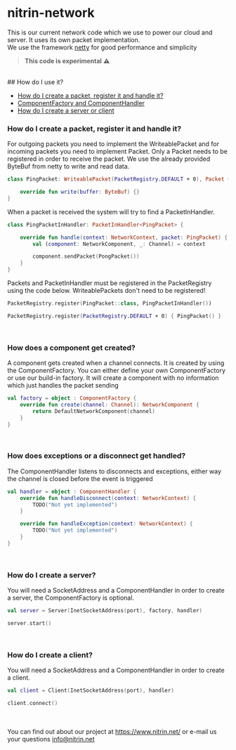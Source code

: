 # nitrin-network

This is our current network code which we use to power our cloud and server. It uses its own packet implementation.<br>
We use the framework <a href="https://github.com/netty/netty">netty</a> for good performance and simplicity

> **This code is experimental** ⚠️

<br>
## How do I use it?

- [How do I create a packet, register it and handle it?](#packet)
- [ComponentFactory and ComponentHandler](#factory-handler)
- [How do I create a server or client](#server-client)


### <a id="packet">How do I create a packet, register it and handle it?</a>

For outgoing packets you need to implement the WriteablePacket and for incoming packets you need to implement Packet. Only a Packet needs to be registered in order to receive the packet.
We use the already provided ByteBuf from netty to write and read data.

```kotlin
class PingPacket: WriteablePacket(PacketRegistry.DEFAULT + 0), Packet {

    override fun write(buffer: ByteBuf) {}
}
```

When a packet is received the system will try to find a PacketInHandler.

```kotlin
class PingPacketInHandler: PacketInHandler<PingPacket> {

    override fun handle(context: NetworkContext, packet: PingPacket) {
        val (component: NetworkComponent, _: Channel) = context

        component.sendPacket(PongPacket())
    }
}
```

Packets and PacketInHandler must be registered in the PacketRegistry using the code below. WriteablePackets don't need to be registered!

```kotlin
PacketRegistry.register(PingPacket::class, PingPacketInHandler())

PacketRegistry.register(PacketRegistry.DEFAULT + 0) { PingPacket() }
```
<br>

### <a id="factory-handler">How does a component get created?</a>

A component gets created when a channel connects. It is created by using the ComponentFactory. You can either define your own ComponentFactory or use our build-in factory.
It will create a component with no information which just handles the packet sending

```kotlin 
val factory = object : ComponentFactory {
    override fun create(channel: Channel): NetworkComponent {
        return DefaultNetworkComponent(channel)
    }
}
```
<br>

### How does exceptions or a disconnect get handled?

The ComponentHandler listens to disconnects and exceptions, either way the channel is closed before the event is triggered

```kotlin 
val handler = object : ComponentHandler {
    override fun handleDisconnect(context: NetworkContext) {
        TODO("Not yet implemented")
    }

    override fun handleException(context: NetworkContext) {
        TODO("Not yet implemented")
    }
}
```
<br>

### <a id="server-client">How do I create a server?</a>

You will need a SocketAddress and a ComponentHandler in order to create a server, the ComponentFactory is optional. 

```kotlin 
val server = Server(InetSocketAddress(port), factory, handler)

server.start()
```
<br>

### How do I create a client?

You will need a SocketAddress and a ComponentHandler in order to create a client. 

```kotlin 
val client = Client(InetSocketAddress(port), handler)

client.connect()
```


<br><br>
You can find out about our project at https://www.nitrin.net/ or e-mail us your questions info@nitrin.net
